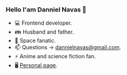 ### Hello I'am Danniel Navas 👋

- 💻 Frontend developer.  
- 👪 Husband and father.  
- 🔭 Space fanatic.  
- 📫 Questions -> <dannielnavas@gmail.com>.  
- ⚡ Anime and science fiction fan.  
- 🖥 [Personal page](https://dannielnavasportafolio.herokuapp.com/).  
<!--
**DannielNavas/DannielNavas** is a ✨ _special_ ✨ repository because its `README.md` (this file) appears on your GitHub profile.

Here are some ideas to get you started:

- 🔭 I’m currently working on ...
- 🌱 I’m currently learning ...
- 👯 I’m looking to collaborate on ...
- 🤔 I’m looking for help with ...
- 💬 Ask me about ...
- 📫 How to reach me: ...
- 😄 Pronouns: ...
- ⚡ Fun fact: ...
-->
